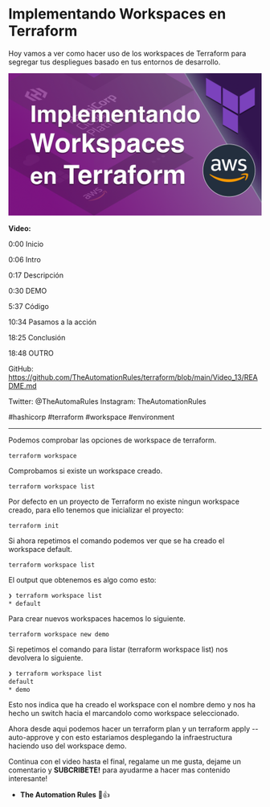 # Implementando Workspaces en Terraform

Hoy vamos a ver como hacer uso de los workspaces de Terraform para segregar tus despliegues basado en tus entornos de desarrollo.

![Terraform_Video_13.png](img%2FTerraform_Video_13.png)

**Video:**

0:00 Inicio

0:06 Intro

0:17 Descripción

0:30 DEMO

5:37 Código

10:34 Pasamos a la acción

18:25 Conclusión

18:48 OUTRO


GitHub:
https://github.com/TheAutomationRules/terraform/blob/main/Video_13/README.md

Twitter: @TheAutomaRules
Instagram: TheAutomationRules

#hashicorp #terraform #workspace #environment

---

Podemos comprobar las opciones de workspace de terraform.

````
terraform workspace
````

Comprobamos si existe un workspace creado.

````
terraform workspace list
````

Por defecto en un proyecto de Terraform no existe ningun workspace creado, para ello tenemos que inicializar el proyecto:

````
terraform init
````

Si ahora repetimos el comando podemos ver que se ha creado el workspace default.

````
terraform workspace list
````

El output que obtenemos es algo como esto:

````
❯ terraform workspace list
* default
````

Para crear nuevos workspaces hacemos lo siguiente.

````
terraform workspace new demo
````

Si repetimos el comando para listar (terraform workspace list) nos devolvera lo siguiente.

````
❯ terraform workspace list 
default
* demo
````

Esto nos indica que ha creado el workspace con el nombre demo y nos ha hecho un switch hacia el marcandolo como workspace seleccionado.

Ahora desde aqui podemos hacer un terraform plan y un terraform apply --auto-approve y con esto estariamos desplegando la infraestructura haciendo uso del workspace demo.

Continua con el video hasta el final, regalame un me gusta, dejame un comentario y **SUBCRIBETE!** para ayudarme a hacer mas contenido interesante!

- **The Automation Rules** 🤖👍